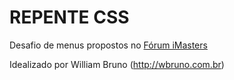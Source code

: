 REPENTE CSS
===========

Desafio de menus propostos no [Fórum iMasters](http://forum.imasters.com.br/topic/354140-repente-css-menus/)

Idealizado por William Bruno (http://wbruno.com.br)
